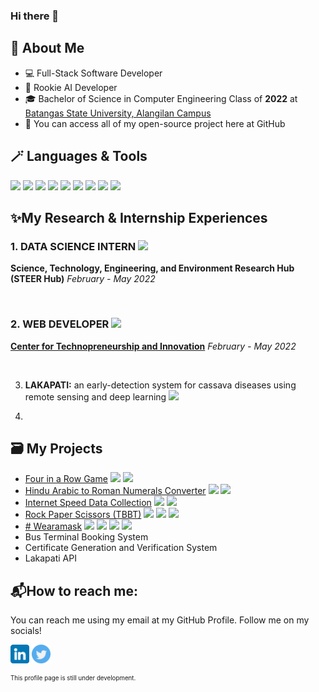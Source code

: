 ### Hi there 👋

## :book: About Me
- 💻 Full-Stack Software Developer
- 🧠 Rookie AI Developer
- 🎓 Bachelor of Science in Computer Engineering Class of **2022** at [Batangas State University, Alangilan Campus](batstate-u.edu.ph)
- 📂 You can access all of my open-source project here at GitHub

## 🪄 Languages & Tools
<img src="https://img.shields.io/badge/Python-FFD43B?style=for-the-badge&logo=python&logoColor=blue" height="25em"> <img src="https://img.shields.io/badge/Pandas-2C2D72?style=for-the-badge&logo=pandas&logoColor=white" height="25em"> <img src="https://img.shields.io/badge/TensorFlow-FF6F00?style=for-the-badge&logo=tensorflow&logoColor=white" height="25em"> <img src="https://img.shields.io/badge/JavaScript-323330?style=for-the-badge&logo=javascript&logoColor=F7DF1E" height="25em"> <img src="https://img.shields.io/badge/MongoDB-4EA94B?style=for-the-badge&logo=mongodb&logoColor=white" height="25em"> <img src="https://img.shields.io/badge/Express.js-000000?style=for-the-badge&logo=express&logoColor=white" height="25em"> <img src="https://img.shields.io/badge/React-20232A?style=for-the-badge&logo=react&logoColor=61DAFB" height="25em"> <img src="https://img.shields.io/badge/Node.js-339933?style=for-the-badge&logo=nodedotjs&logoColor=white" height="25em"> <img src="https://img.shields.io/badge/GitHub-100000?style=for-the-badge&logo=github&logoColor=white" height="25em">

## ✨My Research & Internship Experiences
### 1. **DATA SCIENCE INTERN** <img src="https://img.shields.io/badge/OJT-purple" height="10em"/>
**Science, Technology, Engineering, and Environment Research Hub (STEER Hub)**
*February - May 2022*

<br>

### 2. **WEB DEVELOPER** <img src="https://img.shields.io/badge/OJT-purple" height="10em"/>
**[Center for Technopreneurship and Innovation](http://cti.batstate-u.edu.ph)**
*February - May 2022*


<br>

3. **LAKAPATI:** an early-detection system for cassava diseases using remote sensing and deep learning <img src="https://img.shields.io/badge/Research-black" height="10em"/>

4. 

## 🗃️ My Projects
* [Four in a Row Game](https://github.com/silvaej/4iar) <img src="https://img.shields.io/badge/Python-green" height="10em"/> <img src="https://img.shields.io/badge/OOP-blue" height="10em"/>
* [Hindu Arabic to Roman Numerals Converter](https://github.com/silvaej/atrnc) <img src="https://img.shields.io/badge/Python-green" height="10em"/> <img src="https://img.shields.io/badge/GUI-red" height="10em"/>
* [Internet Speed Data Collection](https://github.com/silvaej/icf) <img src="https://img.shields.io/badge/Python-green" height="10em"/> <img src="https://img.shields.io/badge/CLI-grey" height="10em"/>
* [Rock Paper Scissors (TBBT)](https://github.com/silvaej/rpsext) <img src="https://img.shields.io/badge/Python-green" height="10em"/> <img src="https://img.shields.io/badge/OOP-blue" height="10em"/> <img src="https://img.shields.io/badge/Algorithms-orange" height="10em"/>
* [# Wearamask](https://github.com/silvaej/wam) <img src="https://img.shields.io/badge/Python-green" height="10em"/> <img src="https://img.shields.io/badge/GUI-red" height="10em"/> <img src="https://img.shields.io/badge/Deep Learning-yellow" height="10em"/> <img src="https://img.shields.io/badge/Research-black" height="10em"/>
* Bus Terminal Booking System
* Certificate Generation and Verification System
* Lakapati API

## 📬How to reach me:
You can reach me using my email at my GitHub Profile. Follow me on my socials!

[<img src="linkedin.png" height="30em" align="center" alt="Follow EJ on LinkedIn"/>](https://linkedin.com/in/silvaej) [<img src="twitter.png" height="30em" align="center" alt="Follow EJ on Twitter"/>](https://twitter.com/zlbss)

<sub><sup>This profile page is still under development.</sup></sub>